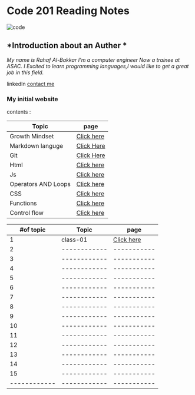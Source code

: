 # **Code 201 Reading Notes**
![code](https://victoria.mediaplanet.com/app/uploads/sites/102/2019/07/mainimage-26.jpg)

## *Introduction about an **Auther** *
*My name is Rahaf Al-Bakkar
 I'm a computer engineer Now a trainee at ASAC. I Excited to learn programming languages,I would like to get a great job in this field.*

linkedIn [contact me](https://www.linkedin.com/in/rahaf-albakkar-b3a63a202/)

### My initial website 
contents :

Topic  | page
------------ | -------------
Growth Mindset | [Click here](https://rahafalbakkar.github.io/Raeding-Note/Growthmindest)
Markdown languge |[Click Here](https://rahafalbakkar.github.io/Raeding-Note/Markdown)
Git |[Click Here](https://rahafalbakkar.github.io/Raeding-Note/Git)
Html  | [Click here](https://rahafalbakkar.github.io/Raeding-Note/html)
Js    |[Click here](https://rahafalbakkar.github.io/Raeding-Note/js)
Operators AND Loops | [Click here](https://rahafalbakkar.github.io/Raeding-Note/Ex&loop)
CSS | [Click here](https://rahafalbakkar.github.io/Raeding-Note/cssr)
Functions | [Click here](https://replit.com/@Rahafalbakkar/Raeding/function)
Control flow | [Click here](https://replit.com/@Rahafalbakkar/Raeding/Control)

#of topic | Topic  | page
------------ |------------ | -----------
1 |class-01 | [Click here ](https://github.com/RahafALBAKKAR/Code-201-Reading-Notes/class-01)
2|------------ | -----------
3 |------------ | -----------
4|------------ | -----------
5|------------ | -----------
6 |------------ | -----------
7|------------ | -----------
8 |------------ | -----------
9|------------ | -----------
10|------------ | -----------
11|------------ | -----------
12 |------------ | -----------
13 |------------ | -----------
14 |------------ | -----------
15 |------------ | -----------
------------ |------------ | -----------


            
             
